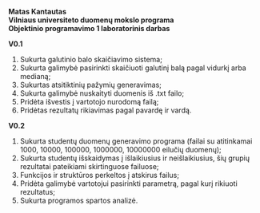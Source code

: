 **Matas Kantautas** <br>
**Vilniaus universiteto duomenų mokslo programa** <br>
**Objektinio programavimo 1 laboratorinis darbas**

**V0.1** <br>
1. Sukurta galutinio balo skaičiavimo sistema;
2. Sukurta galimybė pasirinkti skaičiuoti galutinį balą pagal vidurkį arba medianą;
3. Sukurtas atsitiktinių pažymių generavimas;
4. Sukurta galimybė nuskaityti duomenis iš .txt failo;
5. Pridėta išvestis į vartotojo nurodomą failą;
6. Pridėtas rezultatų rikiavimas pagal pavardę ir vardą.

**V0.2** <br>
1. Sukurta studentų duomenų generavimo programa (failai su atitinkamai 1000, 10000, 100000, 1000000, 10000000 eilučių duomenų);
2. Sukurta studentų išskaidymas į išlaikiusius ir neišlaikiusius, šių grupių rezultatai pateikiami skirtinguose failuose;
3. Funkcijos ir struktūros perkeltos į atskirus failus;
4. Pridėta galimybė vartotojui pasirinkti parametrą, pagal kurį rikiuoti rezultatus;
5. Sukurta programos spartos analizė.
